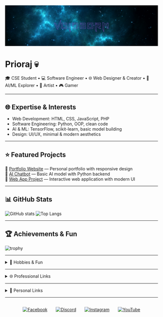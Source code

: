 <!-- Banner -->
![banner](assets/banner.png)

# Prioraj 💀
🎓 CSE Student • 💻 Software Engineer • 🌐 Web Designer & Creator • 🤖 AI/ML Explorer • 🎨 Artist • 🎮 Gamer

---

## 🌐 Expertise & Interests
- Web Development: HTML, CSS, JavaScript, PHP
- Software Engineering: Python, OOP, clean code
- AI & ML: TensorFlow, scikit-learn, basic model building
- Design: UI/UX, minimal & modern aesthetics

---

## ⭐ Featured Projects
🔹 [Portfolio Website](https://github.com/USERNAME/portfolio) — Personal portfolio with responsive design  
🔹 [AI Chatbot](https://github.com/USERNAME/ai-chatbot) — Basic AI model with Python backend  
🔹 [Web App Project](https://github.com/USERNAME/web-app) — Interactive web application with modern UI

---

## 📊 GitHub Stats
![GitHub stats](https://github-readme-stats.vercel.app/api?username=USERNAME&show_icons=true&theme=tokyonight)
![Top Langs](https://github-readme-stats.vercel.app/api/top-langs/?username=USERNAME&layout=compact&theme=tokyonight)

---

## 🏆 Achievements & Fun
![trophy](https://github-profile-trophy.vercel.app/?username=USERNAME&theme=tokyonight&no-frame=true&row=1&column=6)

---

<details>
  <summary>🎯 Hobbies & Fun</summary>

- Gaming 🎮  
- Drawing & Art 🎨  
- Anime 🌸  
- Guitar 🎸  
- Photography 📸  
- Plants & Gardening 🌱

</details>

---

<details>
  <summary>🌐 Professional Links</summary>

[![LinkedIn](https://img.shields.io/badge/LinkedIn-?style=flat&logo=linkedin&logoColor=0A66C2)](https://linkedin.com/in/YOUR-LINK)  
[![Portfolio](https://img.shields.io/badge/Portfolio-?style=flat&logo=vercel&logoColor=white)](https://USERNAME.github.io)  
[![Email](https://img.shields.io/badge/Email-?style=flat&logo=gmail&logoColor=EA4335)](mailto:you@example.com)

</details>

---

<details>
  <summary>🌟 Personal Links</summary>

[![Twitter](https://img.shields.io/badge/Twitter-?style=flat&logo=twitter&logoColor=1DA1F2)](https://twitter.com/YOUR-TWITTER)  
[![Instagram](https://img.shields.io/badge/Instagram-?style=flat&logo=instagram&logoColor=E4405F)](https://instagram.com/YOUR-INSTAGRAM)  
[![Discord](https://img.shields.io/badge/Discord-?style=flat&logo=discord&logoColor=5865F2)](https://discord.com/users/YOUR-DISCORD)  
[![Facebook](https://img.shields.io/badge/Facebook-?style=flat&logo=facebook&logoColor=1877F2)](https://facebook.com/YOUR-FACEBOOK)  
[![YouTube](https://img.shields.io/badge/YouTube-?style=flat&logo=youtube&logoColor=FF0000)](https://youtube.com/@YOUR-YOUTUBE)

</details>

---

<!-- Social icons: isolated HTML block (prevents markdown underline artifacts) -->
<br>

<div align="center">

  <a href="https://facebook.com/YOUR-FACEBOOK" title="Facebook" style="display:inline-block; margin: 0 12px;">
    <img alt="Facebook" width="32" height="32" src="https://cdn.simpleicons.org/facebook/6E2CF4" />
  </a>

  <a href="https://discord.com/users/YOUR-DISCORD" title="Discord" style="display:inline-block; margin: 0 12px;">
    <img alt="Discord" width="32" height="32" src="https://cdn.simpleicons.org/discord/6E2CF4" />
  </a>

  <a href="https://instagram.com/YOUR-INSTAGRAM" title="Instagram" style="display:inline-block; margin: 0 12px;">
    <img alt="Instagram" width="32" height="32" src="https://cdn.simpleicons.org/instagram/6E2CF4" />
  </a>

  <a href="https://youtube.com/@YOUR-YOUTUBE" title="YouTube" style="display:inline-block; margin: 0 12px;">
    <img alt="YouTube" width="32" height="32" src="https://cdn.simpleicons.org/youtube/6E2CF4" />
  </a>

</div>

<br>
